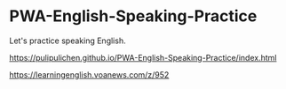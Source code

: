 # PWA-English-Speaking-Practice
Let's practice speaking English.

https://pulipulichen.github.io/PWA-English-Speaking-Practice/index.html

https://learningenglish.voanews.com/z/952